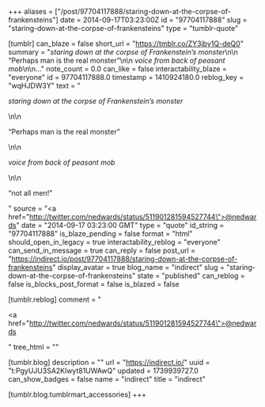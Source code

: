 +++
aliases = ["/post/97704117888/staring-down-at-the-corpse-of-frankensteins"]
date = 2014-09-17T03:23:00Z
id = "97704117888"
slug = "staring-down-at-the-corpse-of-frankensteins"
type = "tumblr-quote"

[tumblr]
can_blaze = false
short_url = "https://tmblr.co/ZY3jby1Q-deQ0"
summary = "*staring down at the corpse of Frankenstein’s monster*\n\n “Perhaps man is the real monster”\n\n *voice from back of peasant mob*\n\n..."
note_count = 0.0
can_like = false
interactability_blaze = "everyone"
id = 97704117888.0
timestamp = 1410924180.0
reblog_key = "wqHJDW3Y"
text = "<p>*staring down at the corpse of Frankenstein&rsquo;s monster*</p>\n\n<p>&ldquo;Perhaps man is the real monster&rdquo;</p>\n\n<p>*voice from back of peasant mob*</p>\n\n<p>&ldquo;not all men!&rdquo;</p>"
source = "<a href=\"http://twitter.com/nedwards/status/511901281594527744\">@nedwards</a>"
date = "2014-09-17 03:23:00 GMT"
type = "quote"
id_string = "97704117888"
is_blaze_pending = false
format = "html"
should_open_in_legacy = true
interactability_reblog = "everyone"
can_send_in_message = true
can_reply = false
post_url = "https://indirect.io/post/97704117888/staring-down-at-the-corpse-of-frankensteins"
display_avatar = true
blog_name = "indirect"
slug = "staring-down-at-the-corpse-of-frankensteins"
state = "published"
can_reblog = false
is_blocks_post_format = false
is_blazed = false

[tumblr.reblog]
comment = "<p><a href=\"http://twitter.com/nedwards/status/511901281594527744\">@nedwards</a></p>"
tree_html = ""

[tumblr.blog]
description = ""
url = "https://indirect.io/"
uuid = "t:PgyUJU3SA2Klwyt81UWAwQ"
updated = 1739939727.0
can_show_badges = false
name = "indirect"
title = "indirect"

[tumblr.blog.tumblrmart_accessories]
+++
